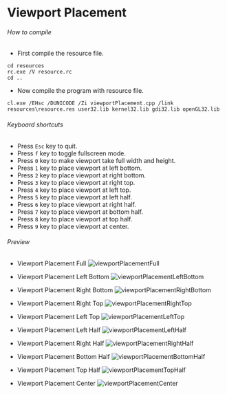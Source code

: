 Viewport Placement
==================

###### How to compile

- First compile the resource file.

```
cd resources
rc.exe /V resource.rc
cd ..
```

- Now compile the program with resource file.

```
cl.exe /EHsc /DUNICODE /Zi viewportPlacement.cpp /link resources\resource.res user32.lib kernel32.lib gdi32.lib openGL32.lib
```

###### Keyboard shortcuts
- Press ```Esc``` key to quit.
- Press ```f``` key to toggle fullscreen mode.
- Press ```0``` key to make viewport take full width and height.
- Press ```1``` key to place viewport at left bottom.
- Press ```2``` key to place viewport at right bottom.
- Press ```3``` key to place viewport at right top.
- Press ```4``` key to place viewport at left top.
- Press ```5``` key to place viewport at left half.
- Press ```6``` key to place viewport at right half.
- Press ```7``` key to place viewport at bottom half.
- Press ```8``` key to place viewport at top half.
- Press ```9``` key to place viewport at center.

###### Preview
* Viewport Placement Full
![viewportPlacementFull][viewportPlacementFull-image]

* Viewport Placement Left Bottom
![viewportPlacementLeftBottom][viewportPlacementLeftBottom-image]

* Viewport Placement Right Bottom
![viewportPlacementRightBottom][viewportPlacementRightBottom-image]

* Viewport Placement Right Top
![viewportPlacementRightTop][viewportPlacementRightTop-image]

* Viewport Placement Left Top
![viewportPlacementLeftTop][viewportPlacementLeftTop-image]

* Viewport Placement Left Half
![viewportPlacementLeftHalf][viewportPlacementLeftHalf-image]

* Viewport Placement Right Half
![viewportPlacementRightHalf][viewportPlacementRightHalf-image]

* Viewport Placement Bottom Half
![viewportPlacementBottomHalf][viewportPlacementBottomHalf-image]

* Viewport Placement Top Half
![viewportPlacementTopHalf][viewportPlacementTopHalf-image]

* Viewport Placement Center
![viewportPlacementCenter][viewportPlacementCenter-image]

<!-- Image declaration -->

[viewportPlacementFull-image]: ./preview/viewportPlacementFull.png "OpenGl Viewport Placement Full"
[viewportPlacementLeftBottom-image]: ./preview/viewportPlacementLeftBottom.png "OpenGl Viewport Placement Left Bottom"
[viewportPlacementRightBottom-image]: ./preview/viewportPlacementRightBottom.png "OpenGl Viewport Placement Right Bottom"
[viewportPlacementRightTop-image]: ./preview/viewportPlacementRightTop.png "OpenGl Viewport Placement Right Top"
[viewportPlacementLeftTop-image]: ./preview/viewportPlacementLeftTop.png "OpenGl Viewport Placement Left Top"
[viewportPlacementLeftHalf-image]: ./preview/viewportPlacementLeftHalf.png "OpenGl Viewport Placement Left Half"
[viewportPlacementRightHalf-image]: ./preview/viewportPlacementRightHalf.png "OpenGl Viewport Placement Right Half"
[viewportPlacementBottomHalf-image]: ./preview/viewportPlacementBottomHalf.png "OpenGl Viewport Placement Bottom Half"
[viewportPlacementTopHalf-image]: ./preview/viewportPlacementTopHalf.png "OpenGl Viewport Placement Top Half"
[viewportPlacementCenter-image]: ./preview/viewportPlacementCenter.png "OpenGl Viewport Placement Center"
